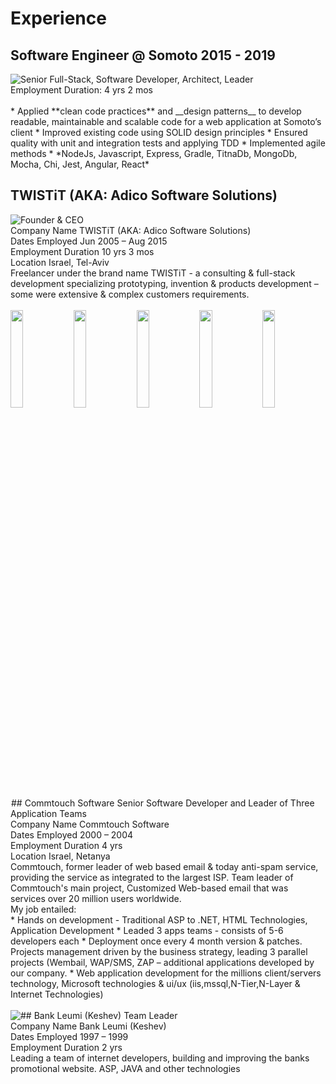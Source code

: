# Experience
## Software Engineer @ Somoto 2015 - 2019
<img style="float: left;" src="https://media-exp1.licdn.com/dms/image/C4D0BAQHLql--gedu0g/company-logo_100_100/0?e=1591833600&v=beta&t=o8wh5wK5Smm_OkZ_XLAaHxFQGxtinlZgTlENUXcu5K4" />
Senior Full-Stack, Software Developer, Architect, Leader<br>
Employment Duration: 4 yrs 2 mos<br>
<br>
* Applied **clean code practices** and __design patterns__ to develop readable, maintainable and scalable code for a web application at Somoto’s client 
* Improved existing code using SOLID design principles 
* Ensured quality with unit and integration tests and applying TDD 
* Implemented agile methods
* *NodeJs, Javascript, Express, Gradle, TitnaDb, MongoDb, Mocha, Chi, Jest, Angular, React*  

## TWISTiT (AKA: Adico Software Solutions)
<img style="float: left;" src="https://media-exp1.licdn.com/dms/image/C510BAQEyIsk0JtY26w/company-logo_100_100/0?e=1591833600&v=beta&t=fqnL3VxvbEHdeKPjGOQCXyDA83ufSo8mdbiHh5ii0o0" />
Founder & CEO<br>
Company Name TWISTiT (AKA: Adico Software Solutions)<br>
Dates Employed Jun 2005 – Aug 2015<br>
Employment Duration 10 yrs 3 mos<br>
Location Israel, Tel-Aviv<br>
Freelancer under the brand name TWISTiT - a consulting & full-stack development specializing prototyping, invention & products development – some were extensive & complex customers requirements.<br>
<br>
<img style="float: left;width:20%;" src="https://media-exp1.licdn.com/media-proxy/ext?w=678&h=444&f=n&hash=W9fOLAgOTTJAzibKbK0Z0Y1hz4I%3D&ora=1%2CaFBCTXdkRmpGL2lvQUFBPQ%2CxAVta9Er0Ua9hFURww4g76WE-Umi4UIJRo3RTW30D3z75ZLJIy6uMJDAAe388UJOJ3FU_0duJrv9Ai-3S8_pNdCvKg" width="100px" />
<img style="float: left;width:20%;" src="https://media-exp1.licdn.com/dms/image/C4E2DAQFvXOImeAkfxA/profile-treasury-image-shrink_160_160/0?e=1583629200&v=beta&t=kpdrcf8E6pqcFHvDKvPrf6nV1ExMMy0UG47D-uYAdZk" />
<img style="float: left;width:20%;" src="https://media-exp1.licdn.com/dms/image/C4E2DAQEyiT8hwF3l9A/profile-treasury-image-shrink_160_160/0?e=1583629200&v=beta&t=SNytTxMxEboToofPZTO2x5WwpB4X1K5XVoRwivnE8xg" />
<img style="float: left;width:20%;" src="https://media-exp1.licdn.com/dms/image/C4E2DAQHXnhXQKv2K6w/profile-treasury-image-shrink_480_480/0?e=1583629200&v=beta&t=mefcwhwEc52Ev-yxjnp04VyB0rpKf9PVyUg7ZETuEAo" />
<img style="float: left;width:20%;" src="https://media-exp1.licdn.com/media-proxy/ext?w=125&h=124&f=n&hash=rca98wNLaJwreddpnuwnUihFD5c%3D&ora=1%2CaFBCTXdkRmpGL2lvQUFBPQ%2CxAVta9Er0Ua9hFUY1hRv46HPpEP_6UJDTIOTUzCjXjryurrCNTSpJpmcIOD98TJPJm9E0lVsLLrHAGmyDNPifA" />
<br>
## Commtouch Software
<img style="float: left;" src="data:image/gif;base64,R0lGODlhAQABAIAAAAAAAP///yH5BAEAAAAALAAAAAABAAEAAAIBRAA7" />
Senior Software Developer and Leader of Three Application Teams<br>
Company Name Commtouch Software<br>
Dates Employed 2000 – 2004<br>
Employment Duration 4 yrs<br>
Location Israel, Netanya<br>
Commtouch, former leader of web based email & today anti-spam service, providing the service as integrated to the largest ISP. Team leader of Commtouch's main project, Customized Web-based email that was services over 20 million users worldwide.<br>
My job entailed:<br>
* Hands on development - Traditional ASP to .NET, HTML Technologies, Application Development
* Leaded 3 apps teams - consists of 5-6 developers each
* Deployment once every 4 month version & patches. Projects management driven by the business strategy, leading 3 parallel projects (Wembail, WAP/SMS, ZAP – additional applications developed by our company.
* Web application development for the millions client/servers technology, Microsoft technologies & ui/ux (iis,mssql,N-Tier,N-Layer & Internet Technologies)
<br><br>
## Bank Leumi (Keshev)
<img style="float: left;" src="https://media-exp1.licdn.com/dms/image/C4E0BAQE7hw0-xmkaNQ/company-logo_100_100/0?e=1591833600&v=beta&t=Pi1bXRjxbzPyevhmbgIgmfPY4t7BkL2rp5RU95DzIxA" />
Team Leader<br>
Company Name Bank Leumi (Keshev)<br>
Dates Employed 1997 – 1999<br>
Employment Duration 2 yrs<br>
Leading a team of internet developers, building and improving the banks promotional website. ASP, JAVA and other technologies<br>

